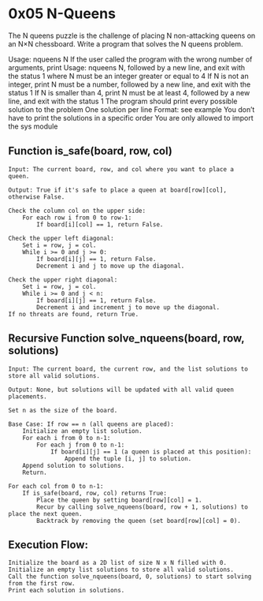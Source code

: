 # 0x05 N-Queens
The N queens puzzle is the challenge of placing N non-attacking queens on an N×N chessboard. Write a program that solves the N queens problem.

Usage: nqueens N
    If the user called the program with the wrong number of arguments, print Usage: nqueens N, followed by a new line, and exit with the status 1
where N must be an integer greater or equal to 4
    If N is not an integer, print N must be a number, followed by a new line, and exit with the status 1
    If N is smaller than 4, print N must be at least 4, followed by a new line, and exit with the status 1
The program should print every possible solution to the problem
    One solution per line
    Format: see example
    You don’t have to print the solutions in a specific order
You are only allowed to import the sys module

## Function is_safe(board, row, col)

    Input: The current board, row, and col where you want to place a queen.

    Output: True if it's safe to place a queen at board[row][col], otherwise False.

    Check the column col on the upper side:
        For each row i from 0 to row-1:
            If board[i][col] == 1, return False.

    Check the upper left diagonal:
        Set i = row, j = col.
        While i >= 0 and j >= 0:
            If board[i][j] == 1, return False.
            Decrement i and j to move up the diagonal.

    Check the upper right diagonal:
        Set i = row, j = col.
        While i >= 0 and j < n:
            If board[i][j] == 1, return False.
            Decrement i and increment j to move up the diagonal.
    If no threats are found, return True.

## Recursive Function solve_nqueens(board, row, solutions)
    Input: The current board, the current row, and the list solutions to store all valid solutions.

    Output: None, but solutions will be updated with all valid queen placements.

    Set n as the size of the board.

    Base Case: If row == n (all queens are placed):
        Initialize an empty list solution.
        For each i from 0 to n-1:
            For each j from 0 to n-1:
                If board[i][j] == 1 (a queen is placed at this position):
                    Append the tuple [i, j] to solution.
        Append solution to solutions.
        Return.

    For each col from 0 to n-1:
        If is_safe(board, row, col) returns True:
            Place the queen by setting board[row][col] = 1.
            Recur by calling solve_nqueens(board, row + 1, solutions) to place the next queen.
            Backtrack by removing the queen (set board[row][col] = 0).

## Execution Flow:
    Initialize the board as a 2D list of size N x N filled with 0.
    Initialize an empty list solutions to store all valid solutions.
    Call the function solve_nqueens(board, 0, solutions) to start solving from the first row.
    Print each solution in solutions.

